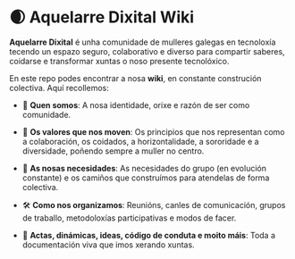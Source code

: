 # 🌒 Aquelarre Dixital Wiki

**Aquelarre Dixital** é unha comunidade de mulleres galegas en tecnoloxía tecendo un espazo seguro, colaborativo e diverso para compartir saberes, coidarse e transformar xuntas o noso presente tecnolóxico.

En este repo podes encontrar a nosa **wiki**, en constante construción colectiva. Aquí recollemos:

- 🌿 **Quen somos**: A nosa identidade, orixe e razón de ser como comunidade.

- 💜 **Os valores que nos moven**: Os principios que nos representan como a colaboración, os coidados, a horizontalidade, a sororidade e a diversidade, poñendo sempre a muller no centro.

- 🔄 **As nosas necesidades**: As necesidades do grupo (en evolución constante) e os camiños que construímos para atendelas de forma colectiva.

- 🛠️ **Como nos organizamos**: Reunións, canles de comunicación, grupos de traballo, metodoloxías participativas e modos de facer.

- 📂 **Actas, dinámicas, ideas, código de conduta e moito máis**: Toda a documentación viva que imos xerando xuntas.

